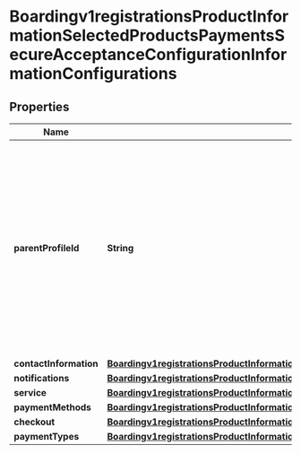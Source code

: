 
# Boardingv1registrationsProductInformationSelectedProductsPaymentsSecureAcceptanceConfigurationInformationConfigurations

## Properties
Name | Type | Description | Notes
------------ | ------------- | ------------- | -------------
**parentProfileId** | **String** | You can group Secure Acceptance profiles under parent profiles. By changing the parent profile, you can update all profiles underneath that parent. Specify the Parent Profile ID here. |  [optional]
**contactInformation** | [**Boardingv1registrationsProductInformationSelectedProductsPaymentsSecureAcceptanceConfigurationInformationConfigurationsContactInformation**](Boardingv1registrationsProductInformationSelectedProductsPaymentsSecureAcceptanceConfigurationInformationConfigurationsContactInformation.md) |  |  [optional]
**notifications** | [**Boardingv1registrationsProductInformationSelectedProductsPaymentsSecureAcceptanceConfigurationInformationConfigurationsNotifications**](Boardingv1registrationsProductInformationSelectedProductsPaymentsSecureAcceptanceConfigurationInformationConfigurationsNotifications.md) |  |  [optional]
**service** | [**Boardingv1registrationsProductInformationSelectedProductsPaymentsSecureAcceptanceConfigurationInformationConfigurationsService**](Boardingv1registrationsProductInformationSelectedProductsPaymentsSecureAcceptanceConfigurationInformationConfigurationsService.md) |  |  [optional]
**paymentMethods** | [**Boardingv1registrationsProductInformationSelectedProductsPaymentsSecureAcceptanceConfigurationInformationConfigurationsPaymentMethods**](Boardingv1registrationsProductInformationSelectedProductsPaymentsSecureAcceptanceConfigurationInformationConfigurationsPaymentMethods.md) |  |  [optional]
**checkout** | [**Boardingv1registrationsProductInformationSelectedProductsPaymentsSecureAcceptanceConfigurationInformationConfigurationsCheckout**](Boardingv1registrationsProductInformationSelectedProductsPaymentsSecureAcceptanceConfigurationInformationConfigurationsCheckout.md) |  |  [optional]
**paymentTypes** | [**Boardingv1registrationsProductInformationSelectedProductsPaymentsSecureAcceptanceConfigurationInformationConfigurationsPaymentTypes**](Boardingv1registrationsProductInformationSelectedProductsPaymentsSecureAcceptanceConfigurationInformationConfigurationsPaymentTypes.md) |  |  [optional]



